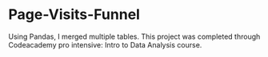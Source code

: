 # Page-Visits-Funnel
Using Pandas, I merged multiple tables. This project was completed through Codeacademy pro intensive: Intro to Data Analysis course.
